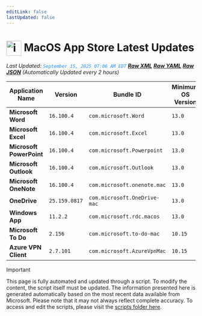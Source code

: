 ```yaml
---
editLink: false
lastUpdated: false
---
```

# <img src="/images/App_Store_logo.png" alt="image" width="40" style="vertical-align: middle; display: inline-block;" /> MacOS App Store Latest Updates

<span class="extra-small">_Last Updated: <code style="color : dodgerblue">September 15, 2025 07:06 AM EDT</code> [**_Raw XML_**](https://github.com/cocopuff2u/MOFA/blob/main/latest_raw_files/macos_appstore_latest.xml) [**_Raw YAML_**](https://github.com/cocopuff2u/MOFA/blob/main/latest_raw_files/macos_appstore_latest.yaml) [**_Raw JSON_**](https://github.com/cocopuff2u/MOFA/blob/main/latest_raw_files/macos_appstore_latest.json)
 (Automatically Updated every 2 hours)_</span>

| Application Name | Version | Bundle ID | Minimum OS Version | Icon |
|------------------|---------|-----------|-------------------|------|
| **Microsoft Word** | `16.100.4` | `com.microsoft.Word` | `13.0` | <img src='https://is1-ssl.mzstatic.com/image/thumb/Purple221/v4/69/1e/dc/691edc7b-61c5-8265-ac96-d18a1d54abd4/MSWD.png/512x512bb.png' width='25%' height='25%' /> |
| **Microsoft Excel** | `16.100.4` | `com.microsoft.Excel` | `13.0` | <img src='https://is1-ssl.mzstatic.com/image/thumb/Purple221/v4/c4/f4/48/c4f44823-2612-fa4a-521b-65401fb54680/XCEL.png/512x512bb.png' width='25%' height='25%' /> |
| **Microsoft PowerPoint** | `16.100.4` | `com.microsoft.Powerpoint` | `13.0` | <img src='https://is1-ssl.mzstatic.com/image/thumb/Purple211/v4/fa/cd/c8/facdc87e-4d4d-4b77-2e93-0839f54f2a78/PPT3.png/512x512bb.png' width='25%' height='25%' /> |
| **Microsoft Outlook** | `16.100.4` | `com.microsoft.Outlook` | `13.0` | <img src='https://is1-ssl.mzstatic.com/image/thumb/Purple211/v4/b9/bc/83/b9bc83ca-3414-590d-e3a1-9359371ae517/Outlook.png/512x512bb.png' width='25%' height='25%' /> |
| **Microsoft OneNote** | `16.100.4` | `com.microsoft.onenote.mac` | `13.0` | <img src='https://is1-ssl.mzstatic.com/image/thumb/Purple221/v4/3b/ae/78/3bae787e-8275-dd17-776e-6501b5ca4c94/OneNote.png/512x512bb.png' width='25%' height='25%' /> |
| **OneDrive** | `25.159.0817` | `com.microsoft.OneDrive-mac` | `13.0` | <img src='https://is1-ssl.mzstatic.com/image/thumb/Purple211/v4/c3/ea/66/c3ea6687-fa83-9fec-b5c4-cf9609d17d76/OneDrive.png/512x512bb.png' width='25%' height='25%' /> |
| **Windows App** | `11.2.2` | `com.microsoft.rdc.macos` | `13.0` | <img src='https://is1-ssl.mzstatic.com/image/thumb/Purple211/v4/c7/2f/49/c72f4946-41be-9d6f-bf69-edb23bf9e5c0/AppIcon-0-0-85-220-0-0-4-0-2x.png/512x512bb.png' width='25%' height='25%' /> |
| **Microsoft To Do** | `2.156` | `com.microsoft.to-do-mac` | `10.15` | <img src='https://is1-ssl.mzstatic.com/image/thumb/Purple221/v4/a4/e5/33/a4e533cf-2fa7-3563-f9f9-dfd9608e2064/AppIcon-Release-0-85-220-0-4-2x-sRGB.png/512x512bb.png' width='25%' height='25%' /> |
| **Azure VPN Client** | `2.7.101` | `com.microsoft.AzureVpnMac` | `10.15` | <img src='https://is1-ssl.mzstatic.com/image/thumb/Purple221/v4/23/60/df/2360df4b-4ac5-4480-bb3e-4f59df6c3e64/AppIcon-85-220-0-4-0-0-2x-0-0.png/512x512bb.png' width='25%' height='25%' /> |

> [!IMPORTANT]
> This page is fully automated and updated through a script. To modify the content, the script itself must be updated. The information presented here is generated automatically based on the most recent data available from Microsoft. Please note that it may not always reflect complete accuracy. To access and edit the scripts, please visit the [scripts folder here](https://github.com/cocopuff2u/MOFA_WEBSITE/tree/main/update_readme_scripts).
